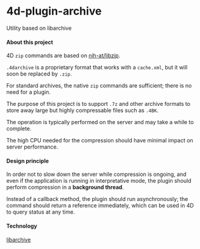 # 4d-plugin-archive
Utility based on libarchive

#### About this project

4D `zip` commands are based on [nih-at/libzip](https://github.com/nih-at/libzip).

`.4darchive` is a proprietary format that works with a `cache.xml`, but it will soon be replaced by `.zip`.

For standard archives, the native `zip` commands are sufficient; there is no need for a plugin.

The purpose of this project is to support `.7z` and other archive formats to store away large but highly compressable files such as `.4BK`.

The operation is typically performed on the server and may take a while to complete.

The high CPU needed for the compression should have minimal impact on server performance.

#### Design principle

In order not to slow down the server while compression is ongoing, and even if the application is running in interpretative mode, the plugin should perform compression in a **background thread**.

Instead of a callback method, the plugin should run asynchronously; the command should return a reference immediately, which can be used in 4D to query status at any time.

#### Technology

[libarchive](https://www.libarchive.org)
